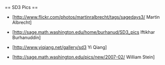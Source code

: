== SD3 Pics ==


* [http://www.flickr.com/photos/martinralbrecht/tags/sagedays3/ Martin Albrecht] 

* [http://sage.math.washington.edu/home/burhanud/SD3_pics Iftikhar Burhanuddin] 

* [http://www.yiqiang.net/gallery/sd3 Yi Qiang]

* [http://sage.math.washington.edu/pics/new/2007-02/ William Stein]
